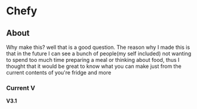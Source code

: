# Chefy 
## About
Why make this? well that is a good question. The reason why I made this is that in the future I can see a bunch of people(my self included) not wanting to spend too much time preparing a meal or thinking about food, thus I thought that it would be great to know what you can make just from the current contents of you're fridge and more
### Current V
**V3.1**
